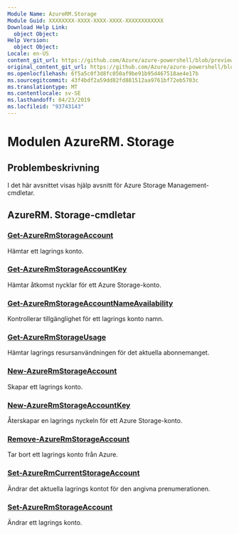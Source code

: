 ```yaml
---
Module Name: AzureRM.Storage
Module Guid: XXXXXXXX-XXXX-XXXX-XXXX-XXXXXXXXXXXX
Download Help Link:
  object Object: 
Help Version:
  object Object: 
Locale: en-US
content_git_url: https://github.com/Azure/azure-powershell/blob/preview/src/ResourceManager/Storage/Stack/Commands.Management.Storage/help/AzureRM.Storage.md
original_content_git_url: https://github.com/Azure/azure-powershell/blob/preview/src/ResourceManager/Storage/Stack/Commands.Management.Storage/help/AzureRM.Storage.md
ms.openlocfilehash: 6f5a5c0f3d8fc050af9be91b95d467518ae4e17b
ms.sourcegitcommit: 43f4bdf2a59dd82fd881512aa9761bf72eb5703c
ms.translationtype: MT
ms.contentlocale: sv-SE
ms.lasthandoff: 04/23/2019
ms.locfileid: "93743143"
---
```

# Modulen AzureRM. Storage
## Problembeskrivning
I det här avsnittet visas hjälp avsnitt för Azure Storage Management-cmdletar.

## AzureRM. Storage-cmdletar
### [Get-AzureRmStorageAccount](Get-AzureRmStorageAccount.md)
Hämtar ett lagrings konto.

### [Get-AzureRmStorageAccountKey](Get-AzureRmStorageAccountKey.md)
Hämtar åtkomst nycklar för ett Azure Storage-konto.

### [Get-AzureRmStorageAccountNameAvailability](Get-AzureRmStorageAccountNameAvailability.md)
Kontrollerar tillgänglighet för ett lagrings konto namn.

### [Get-AzureRmStorageUsage](Get-AzureRmStorageUsage.md)
Hämtar lagrings resursanvändningen för det aktuella abonnemanget.

### [New-AzureRmStorageAccount](New-AzureRmStorageAccount.md)
Skapar ett lagrings konto.

### [New-AzureRmStorageAccountKey](New-AzureRmStorageAccountKey.md)
Återskapar en lagrings nyckeln för ett Azure Storage-konto.

### [Remove-AzureRmStorageAccount](Remove-AzureRmStorageAccount.md)
Tar bort ett lagrings konto från Azure.

### [Set-AzureRmCurrentStorageAccount](Set-AzureRmCurrentStorageAccount.md)
Ändrar det aktuella lagrings kontot för den angivna prenumerationen.

### [Set-AzureRmStorageAccount](Set-AzureRmStorageAccount.md)
Ändrar ett lagrings konto.

